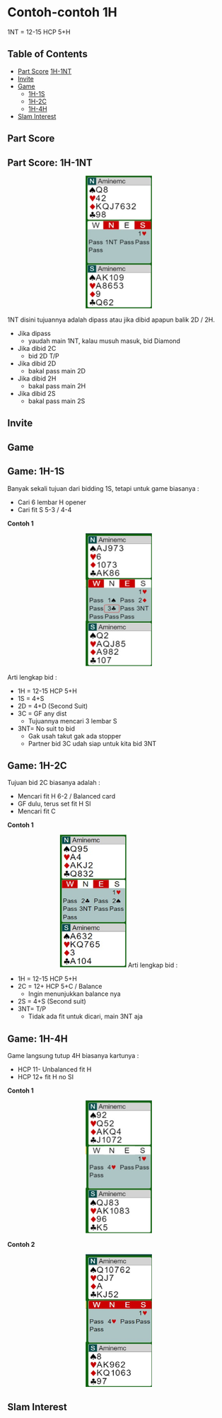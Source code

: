 # Contoh-contoh 1H

1NT = 12-15 HCP 5+H <br>

## Table of Contents

- [Part Score](#part-score)
    [1H-1NT](#part-score-1h-1nt)
- [Invite](#invite)
- [Game](#Game)
    - [1H-1S](#game-1h-1s)
    - [1H-2C](#game-1h-2c)
    - [1H-4H](#game-1h-4h)
- [Slam Interest](#slam-interest)




## Part Score


## Part Score: 1H-1NT

<p align="center">
<img 
src="./Assets/part-score-1h-1nt-001.jpg" 
width="150" height="300">
</p>

1NT disini tujuannya adalah dipass atau jika dibid apapun balik 2D / 2H.

- Jika dipass
    - yaudah main 1NT, kalau musuh masuk, bid Diamond
- Jika dibid 2C
    - bid 2D T/P
- Jika dibid 2D
    - bakal pass main 2D
- Jika dibid 2H
    - bakal pass main 2H
- Jika dibid 2S
    - bakal pass main 2S

## Invite




## Game

## Game: 1H-1S
Banyak sekali tujuan dari bidding 1S, tetapi untuk game biasanya :

- Cari 6 lembar H opener
- Cari fit S 5-3 / 4-4

**Contoh 1**<br>

<p align="center">
<img 
src="./Assets/game-1h-1s-001.jpg" 
width="150" height="300">
</p>
Arti lengkap bid :

- 1H = 12-15 HCP 5+H
- 1S = 4+S
- 2D = 4+D (Second Suit)
- 3C = GF any dist
    - Tujuannya mencari 3 lembar S
- 3NT= No suit to bid
    - Gak usah takut gak ada stopper
    - Partner bid 3C udah siap untuk kita bid 3NT

## Game: 1H-2C
Tujuan bid 2C biasanya adalah :

- Mencari fit H 6-2 / Balanced card
- GF dulu, terus set fit H SI
- Mencari fit C

**Contoh 1**<br>
<p align="center">
<img 
src="./Assets/game-1h-2c-001.jpg" 
width="150" height="300">
Arti lengkap bid :

- 1H = 12-15 HCP 5+H
- 2C = 12+ HCP 5+C / Balance 
    - Ingin menunjukkan balance nya
- 2S = 4+S (Second suit)
- 3NT= T/P
    - Tidak ada fit untuk dicari, main 3NT aja

## Game: 1H-4H
Game langsung tutup 4H biasanya kartunya :

- HCP 11- Unbalanced fit H
- HCP 12+ fit H no SI

**Contoh 1**<br>
<p align="center">
<img 
src="./Assets/game-1h-4h-001.jpg" 
width="150" height="300">
</p>

**Contoh 2**<br>
<p align="center">
<img 
src="./Assets/game-1h-4h-002.jpg" 
width="150" height="300">
</p>


## Slam Interest